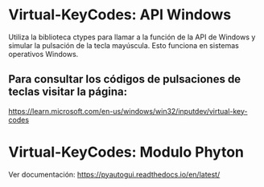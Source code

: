 # Virtual-KeyCodes: API Windows


Utiliza la biblioteca <a>ctypes</a> para llamar a la función de la API de Windows y simular la pulsación de la tecla mayúscula. Esto funciona en sistemas operativos Windows.

## Para consultar los códigos de pulsaciones de teclas visitar la página:
https://learn.microsoft.com/en-us/windows/win32/inputdev/virtual-key-codes

# Virtual-KeyCodes: Modulo Phyton

Ver documentación:
https://pyautogui.readthedocs.io/en/latest/


